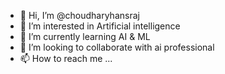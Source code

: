 - 👋 Hi, I’m @choudharyhansraj
- 👀 I’m interested in Artificial intelligence
- 🌱 I’m currently learning AI & ML
- 💞️ I’m looking to collaborate with ai professional
- 📫 How to reach me ...

<!---
choudharyhansraj/choudharyhansraj is a ✨ special ✨ repository because its `README.md` (this file) appears on your GitHub profile.
You can click the Preview link to take a look at your changes.
--->
